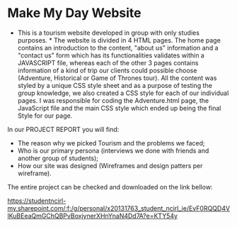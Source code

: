 # Make My Day Website

* This is a tourism website developed in group with only studies purposes. *
The website is divided in 4 HTML pages. The home page contains an introduction to the content, "about us" information and a "contact us" form which has its functionalities validates within a JAVASCRIPT file, whereas each of the other 3 pages contains information of a kind of trip our clients could possible choose (Adventure, Historical or Game of Thrones tour). All the content was styled by a unique CSS style sheet and as a purpose of testing the group knowledge, we also created a CSS style for each of our individual pages. I was responsible for coding the Adventure.html page, the JavaScript file and the main CSS style which ended up being the final Style for our page. 

In our PROJECT REPORT you will find:
- The reason why we picked Tourism and the problems we faced;
- Who is our primary persona (interviews we done with friends and another group of students);
- How our site was designed (Wireframes and design patters per wireframe).

The entire project can be checked and downloaded on the link bellow:

https://studentncirl-my.sharepoint.com/:f:/g/personal/x20131763_student_ncirl_ie/EvF0RQQD4VlKuBEeaQmGChQBPvBoxjynerXHnYnaN4Dd7A?e=KTY54y
